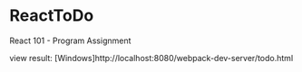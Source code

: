 # ReactToDo
React 101 - Program Assignment

view result:
[Windows]http://localhost:8080/webpack-dev-server/todo.html
